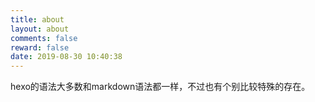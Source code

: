 ```yaml
---
title: about
layout: about
comments: false
reward: false
date: 2019-08-30 10:40:38
---
```


hexo的语法大多数和markdown语法都一样，不过也有个别比较特殊的存在。